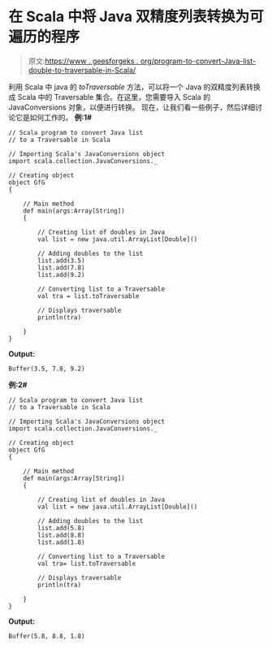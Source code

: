 # 在 Scala 中将 Java 双精度列表转换为可遍历的程序

> 原文:[https://www . geesforgeks . org/program-to-convert-Java-list-double-to-traversable-in-Scala/](https://www.geeksforgeeks.org/program-to-convert-java-list-of-doubles-to-traversable-in-scala/)

利用 Scala 中 java 的 *toTraversable* 方法，可以将一个 Java 的双精度列表转换成 Scala 中的 Traversable 集合。在这里，您需要导入 Scala 的 JavaConversions 对象，以便进行转换。
现在，让我们看一些例子，然后详细讨论它是如何工作的。
**例:1#**

```
// Scala program to convert Java list 
// to a Traversable in Scala

// Importing Scala's JavaConversions object
import scala.collection.JavaConversions._

// Creating object
object GfG
{ 

    // Main method
    def main(args:Array[String])
    {

        // Creating list of doubles in Java
        val list = new java.util.ArrayList[Double]()

        // Adding doubles to the list
        list.add(3.5)
        list.add(7.8)
        list.add(9.2)

        // Converting list to a Traversable 
        val tra = list.toTraversable

        // Displays traversable 
        println(tra)

    }
}
```

**Output:**

```
Buffer(3.5, 7.8, 9.2)

```

**例:2#**

```
// Scala program to convert Java list
// to a Traversable in Scala

// Importing Scala's JavaConversions object
import scala.collection.JavaConversions._

// Creating object
object GfG
{ 

    // Main method
    def main(args:Array[String])
    {

        // Creating list of doubles in Java
        val list = new java.util.ArrayList[Double]()

        // Adding doubles to the list
        list.add(5.8)
        list.add(8.8)
        list.add(1.8)

        // Converting list to a Traversable 
        val tra= list.toTraversable

        // Displays traversable 
        println(tra)

    }
}
```

**Output:**

```
Buffer(5.8, 8.8, 1.8)

```